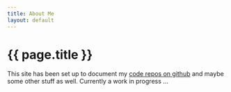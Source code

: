 ```yaml
---
title: About Me
layout: default
---
```

# {{ page.title }}

This site has been set up to document my [code repos on github](https://github.com/markwdavies) and maybe some other stuff as well.
Currently a work in progress ...

